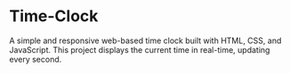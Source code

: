 # Time-Clock
A simple and responsive web-based time clock built with HTML, CSS, and JavaScript. This project displays the current time in real-time, updating every second.
